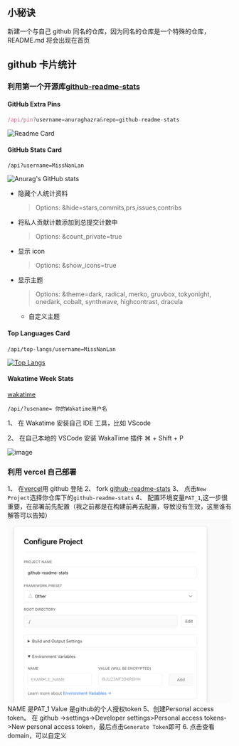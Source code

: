 ## 小秘诀

新建一个与自己 github 同名的仓库，因为同名的仓库是一个特殊的仓库，README.md 将会出现在首页

## github 卡片统计

### 利用第一个开源库[github-readme-stats](https://github.com/MissNanLan/github-readme-stats)

#### GitHub Extra Pins

``` js
/api/pin?username=anuraghazra&repo=github-readme-stats
```

![Readme Card](https://github-readme-stats.vercel.app/api/pin/?username=MissNanLan&repo=github-readme-stats&show_owner=true)

#### GitHub Stats Card

```
/api?username=MissNanLan
```

![Anurag's GitHub stats](https://github-readme-stats.vercel.app/api?username=MissNanLan&count_private=true)

- 隐藏个人统计资料

  > Options: &hide=stars,commits,prs,issues,contribs

- 将私人贡献计数添加到总提交计数中

  > Options: &count_private=true

- 显示 icon

  > Options: &show_icons=true

- 显示主题
  > Options: &theme=dark, radical, merko, gruvbox, tokyonight, onedark, cobalt, synthwave, highcontrast, dracula
  - 自定义主题

#### Top Languages Card

```
/api/top-langs/username=MissNanLan
```

[![Top Langs](https://github-readme-stats.vercel.app/api/top-langs/?username=MissNanLan)](https://github.com/anuraghazra/github-readme-stats)

#### Wakatime Week Stats

[wakatime](https://wakatime.com/)

```
/api/?usename= 你的Wakatime用户名
```

1、 在 Wakatime 安装自己 IDE 工具，比如 VScode

2、 在自己本地的 VSCode 安装 WakaTime 插件
⌘ + Shift + P

![image](https://p9-juejin.byteimg.com/tos-cn-i-k3u1fbpfcp/0fbc9d80eb8f405a8d45f2ae4be86950~tplv-k3u1fbpfcp-watermark.image)

### 利用 vercel 自己部署

1、 在[vercel](https://vercel.com/)用 github 登陆
2、 fork [github-readme-stats](https://github.com/MissNanLan/github-readme-stats)
3、 点击`New Project`选择你仓库下的`github-readme-stats`
4、 配置环境变量`PAT_1`,这一步很重要，在部署前先配置（我之前都是在构建前再去配置，导致没有生效，这里谁有解答可以告知）
![image](https://github.com/MissNanLan/south-blue/blob/main/assets/variable.png)
NAME 是PAT_1
Value  是github的个人授权token
5、创建Personal access token。 在 github ->settings->Developer settings>Personal access tokens->New personal access token，最后点击`Generate Token`即可
6. 点击查看 domain，可以自定义
